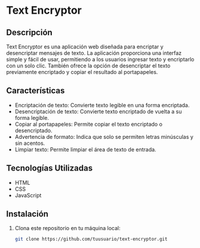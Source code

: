 # Text Encryptor

## Descripción
Text Encryptor es una aplicación web diseñada para encriptar y desencriptar mensajes de texto. La aplicación proporciona una interfaz simple y fácil de usar, permitiendo a los usuarios ingresar texto y encriptarlo con un solo clic. También ofrece la opción de desencriptar el texto previamente encriptado y copiar el resultado al portapapeles.

## Características
- Encriptación de texto: Convierte texto legible en una forma encriptada.
- Desencriptación de texto: Convierte texto encriptado de vuelta a su forma legible.
- Copiar al portapapeles: Permite copiar el texto encriptado o desencriptado.
- Advertencia de formato: Indica que solo se permiten letras minúsculas y sin acentos.
- Limpiar texto: Permite limpiar el área de texto de entrada.

## Tecnologías Utilizadas
- HTML
- CSS
- JavaScript

## Instalación
1. Clona este repositorio en tu máquina local:
   ```bash
   git clone https://github.com/tuusuario/text-encryptor.git
